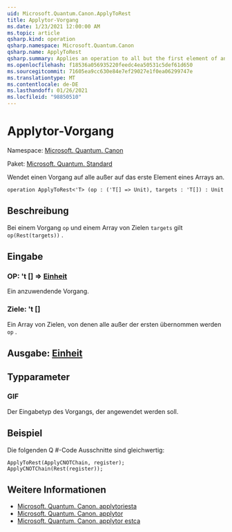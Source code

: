 ```yaml
---
uid: Microsoft.Quantum.Canon.ApplyToRest
title: Applytor-Vorgang
ms.date: 1/23/2021 12:00:00 AM
ms.topic: article
qsharp.kind: operation
qsharp.namespace: Microsoft.Quantum.Canon
qsharp.name: ApplyToRest
qsharp.summary: Applies an operation to all but the first element of an array.
ms.openlocfilehash: f18536a056935220feedc4ea50531c5def61d650
ms.sourcegitcommit: 71605ea9cc630e84e7ef29027e1f0ea06299747e
ms.translationtype: MT
ms.contentlocale: de-DE
ms.lasthandoff: 01/26/2021
ms.locfileid: "98850510"
---
```

# <a name="applytorest-operation"></a>Applytor-Vorgang

Namespace: [Microsoft. Quantum. Canon](xref:Microsoft.Quantum.Canon)

Paket: [Microsoft. Quantum. Standard](https://nuget.org/packages/Microsoft.Quantum.Standard)


Wendet einen Vorgang auf alle außer auf das erste Element eines Arrays an.

```qsharp
operation ApplyToRest<'T> (op : ('T[] => Unit), targets : 'T[]) : Unit
```


## <a name="description"></a>Beschreibung

Bei einem Vorgang `op` und einem Array von Zielen `targets` gilt `op(Rest(targets))` .

## <a name="input"></a>Eingabe

### <a name="op--t--unit"></a>OP: 't [] => [Einheit](xref:microsoft.quantum.lang-ref.unit) 

Ein anzuwendende Vorgang.


### <a name="targets--t"></a>Ziele: 't []

Ein Array von Zielen, von denen alle außer der ersten übernommen werden `op` .



## <a name="output--unit"></a>Ausgabe: [Einheit](xref:microsoft.quantum.lang-ref.unit)



## <a name="type-parameters"></a>Typparameter

### <a name="t"></a>GIF

Der Eingabetyp des Vorgangs, der angewendet werden soll.

## <a name="example"></a>Beispiel

Die folgenden Q #-Code Ausschnitte sind gleichwertig:

```qsharp
ApplyToRest(ApplyCNOTChain, register);
ApplyCNOTChain(Rest(register));
```

## <a name="see-also"></a>Weitere Informationen

- [Microsoft. Quantum. Canon. applytoriesta](xref:Microsoft.Quantum.Canon.ApplyToRestA)
- [Microsoft. Quantum. Canon. applytor](xref:Microsoft.Quantum.Canon.ApplyToRestC)
- [Microsoft. Quantum. Canon. applytor estca](xref:Microsoft.Quantum.Canon.ApplyToRestCA)